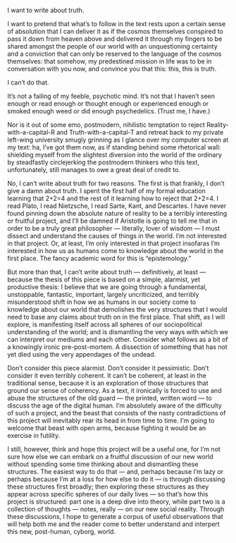 
I want to write about truth.  

I want to pretend that what’s to follow in the text rests upon a certain sense of absolution that I can deliver it as if the cosmos themselves conspired to pass it down from heaven above and delivered it through my fingers to be shared amongst the people of our world with an unquestioning certainty and a conviction that can only be reserved to the language of the cosmos themselves: that somehow, my predestined mission in life was to be in conversation with you now, and convince you that this: this, this is truth.  

I can’t do that.  

It’s not a failing of my feeble, psychotic mind. It’s not that I haven’t seen enough or read enough or thought enough or experienced enough or smoked enough weed or did enough psychedelics. (Trust me, I have.)  

Nor is it out of some emo, postmodern, nihilistic temptation to reject Reality-with-a-capital-R and Truth-with-a-capital-T and retreat back to my private left-wing university smugly grinning as I glance over my computer screen at my text: ha, I’ve got them now, as if standing behind some rhetorical wall: shielding myself from the slightest diversion into the world of the ordinary by steadfastly circlejerking the postmodern thinkers who this text, unfortunately, still manages to owe a great deal of credit to.  

No, I can’t write about truth for two reasons. The first is that frankly, I don’t give a damn about truth. I spent the first half of my formal education learning that 2+2=4 and the rest of it learning how to reject that 2+2=4. I read Plato, I read Nietzsche, I read Sarte, Kant, and Descartes. I have never found pinning down the absolute nature of reality to be a terribly interesting or fruitful project, and I’ll be damned if Aristotle is going to tell me that in order to be a truly great philosopher — literally, lover of wisdom — I must dissect and understand the causes of things in the world. I’m not interested in that project. Or, at least, I’m only interested in that project insofaras I’m interested in how us as humans come to knowledge about the world in the first place. The fancy academic word for this is “epistemology.”  

But more than that, I can’t write about truth — definitively, at least — because the thesis of this piece is based on a simple, alarmist, yet productive thesis: I believe that we are going through a fundamental, unstoppable, fantastic, important, largely uncriticized, and terribly misunderstood shift in how we as humans in our society come to knowledge about our world that demolishes the very structures that I would need to base any claims about truth on in the first place. That shift, as I will explore, is manifesting itself across all spheres of our sociopolitical understanding of the world; and is dismantling the very ways with which we can interpret our mediums and each other. Consider what follows as a bit of a knowingly ironic pre-post-mortem. A dissection of something that has not yet died using the very appendages of the undead.  

Don’t consider this piece alarmist. Don’t consider it pessimistic. Don’t consider it even terribly coherent. It can’t be coherent, at least in the traditional sense, because it is an exploration of those structures that ground our sense of coherency. As a text, it ironically is forced to use and abuse the structures of the old guard — the printed, written word — to discuss the age of the digital human. I’m absolutely aware of the difficulty of such a project, and the beast that consists of the nasty contradictions of this project will inevitably rear its head in from time to time. I’m going to welcome that beast with open arms, because fighting it would be an exercise in futility.  

I still, however, think and hope this project will be a useful one, for I’m not sure how else we can embark on a fruitful discussion of our new world without spending some time thinking about and dismantling these structures. The easiest way to do that — and, perhaps because I’m lazy or perhaps because I’m at a loss for how else to do it — is through discussing these structures first broadly; then exploring these structures as they appear across specific spheres of our daily lives — so that’s how this project is structured: part one is a deep dive into theory, while part two is a collection of thoughts — notes, really — on our new social reality. Through these discussions, I hope to generate a corpus of useful observations that will help both me and the reader come to better understand and interpert this new, post-human, cyborg, world. 